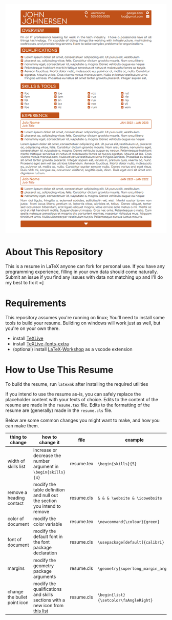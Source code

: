 ![A picture of the generated resume](example.png)

# About This Repository

This is a resume in LaTeX anyone can fork for personal use. If you have any programming experience, filling in your own data should come naturally. Submit an issue if you find any issues with data not matching up and I'll do my best to fix it =]

# Requirements

This repository assumes you're running on linux; You'll need to install some tools to build your resume. Building on windows will work just as well, but you're on your own there.

- install [TeXLive](https://www.tug.org/texlive/quickinstall.html)
- install [TeXLive-fonts-extra](https://packages.debian.org/sid/texlive-fonts-extra)
- (optional) install [LaTeX-Workshop](https://github.com/James-Yu/LaTeX-Workshop) as a vscode extension

# How to Use This Resume

To build the resume, run `latexmk` after installing the required utilities

If you intend to use the resume as-is, you can safely replace the placeholder content with your texts of choice. Edits to the content of the resume are made in the `resume.tex` file. Edits to the formatting of the resume are (generally) made in the `resume.cls` file.

Below are some common changes you might want to make, and how you can make them.

| thing to change              | how to change it                                                                                                                                                 | file       | example                                |
| ---------------------------- | ---------------------------------------------------------------------------------------------------------------------------------------------------------------- | ---------- | -------------------------------------- |
| width of skills list         | increase or decrease the number argument in `\begin{skills}{4}`                                                                                                  | resume.tex | `\begin{skills}{5}`                    |
| remove a heading contact     | modify the table definition and null out the section you intend to remove                                                                                        | resume.cls | `& & & \website & \icowebsite`         |
| color of document            | modify the color variable                                                                                                                                        | resume.tex | `\newcommand{\colour}{green}`          |
| font of document             | modify the default font in the font package declaration                                                                                                          | resume.cls | `\usepackage[default]{calibri}`        |
| margins                      | modify the geometry package arguments                                                                                                                            | resume.cls | `\geometry{superlong_margin_args}`     |
| change the bullet point icon | modify the qualifications and skills sections with a new icon from [this list](https://mirror.las.iastate.edu/tex-archive/fonts/fontawesome/doc/fontawesome.pdf) | resume.cls | `\begin{list}{\setcolor\faAngleRight}` |
